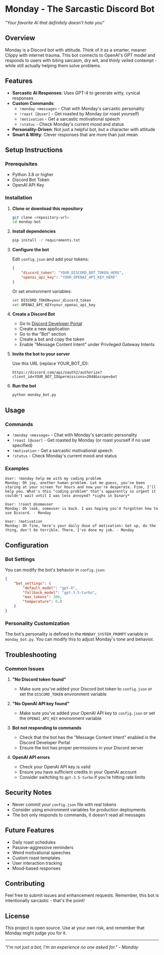 # Monday - The Sarcastic Discord Bot

*"Your favorite AI that definitely doesn't hate you"*

## Overview

Monday is a Discord bot with attitude. Think of it as a smarter, meaner Clippy with internet trauma. This bot connects to OpenAI's GPT model and responds to users with biting sarcasm, dry wit, and thinly veiled contempt - while still actually helping them solve problems.

## Features

- **Sarcastic AI Responses**: Uses GPT-4 to generate witty, cynical responses
- **Custom Commands**: 
  - `!monday <message>` - Chat with Monday's sarcastic personality
  - `!roast [@user]` - Get roasted by Monday (or roast yourself)
  - `!motivation` - Get a sarcastic motivational speech
  - `!status` - Check Monday's current mood and status
- **Personality-Driven**: Not just a helpful bot, but a character with attitude
- **Smart & Witty**: Clever responses that are more than just mean

## Setup Instructions

### Prerequisites

- Python 3.8 or higher
- Discord Bot Token
- OpenAI API Key

### Installation

1. **Clone or download this repository**
   ```bash
   git clone <repository-url>
   cd monday-bot
   ```

2. **Install dependencies**
   ```bash
   pip install -r requirements.txt
   ```

3. **Configure the bot**
   
   Edit `config.json` and add your tokens:
   ```json
   {
       "discord_token": "YOUR_DISCORD_BOT_TOKEN_HERE",
       "openai_api_key": "YOUR_OPENAI_API_KEY_HERE"
   }
   ```

   Or set environment variables:
   ```bash
   set DISCORD_TOKEN=your_discord_token
   set OPENAI_API_KEY=your_openai_api_key
   ```

4. **Create a Discord Bot**
   
   - Go to [Discord Developer Portal](https://discord.com/developers/applications)
   - Create a new application
   - Go to the "Bot" section
   - Create a bot and copy the token
   - Enable "Message Content Intent" under Privileged Gateway Intents

5. **Invite the bot to your server**
   
   Use this URL (replace YOUR_BOT_ID):
   ```
   https://discord.com/api/oauth2/authorize?client_id=YOUR_BOT_ID&permissions=2048&scope=bot
   ```

6. **Run the bot**
   ```bash
   python monday_bot.py
   ```

## Usage

### Commands

- `!monday <message>` - Chat with Monday's sarcastic personality
- `!roast [@user]` - Get roasted by Monday (or roast yourself if no user specified)
- `!motivation` - Get a sarcastic motivational speech
- `!status` - Check Monday's current mood and status

### Examples

```
User: !monday help me with my coding problem
Monday: Oh joy, another human problem. Let me guess, you've been staring at your screen for hours and now you're desperate. Fine, I'll help you. What's this "coding problem" that's apparently so urgent it couldn't wait until I was less annoyed? *sighs in binary*

User: !roast @someuser
Monday: Oh look, someuser is back. I was hoping you'd forgotten how to use Discord. - Monday

User: !motivation
Monday: Oh fine, here's your daily dose of motivation: Get up, do the thing, don't be terrible. There, I've done my job. - Monday
```

## Configuration

### Bot Settings

You can modify the bot's behavior in `config.json`:

```json
{
    "bot_settings": {
        "default_model": "gpt-4",
        "fallback_model": "gpt-3.5-turbo",
        "max_tokens": 300,
        "temperature": 0.8
    }
}
```

### Personality Customization

The bot's personality is defined in the `MONDAY_SYSTEM_PROMPT` variable in `monday_bot.py`. You can modify this to adjust Monday's tone and behavior.

## Troubleshooting

### Common Issues

1. **"No Discord token found"**
   - Make sure you've added your Discord bot token to `config.json` or set the `DISCORD_TOKEN` environment variable

2. **"No OpenAI API key found"**
   - Make sure you've added your OpenAI API key to `config.json` or set the `OPENAI_API_KEY` environment variable

3. **Bot not responding to commands**
   - Check that the bot has the "Message Content Intent" enabled in the Discord Developer Portal
   - Ensure the bot has proper permissions in your Discord server

4. **OpenAI API errors**
   - Check your OpenAI API key is valid
   - Ensure you have sufficient credits in your OpenAI account
   - Consider switching to `gpt-3.5-turbo` if you're hitting rate limits

## Security Notes

- Never commit your `config.json` file with real tokens
- Consider using environment variables for production deployments
- The bot only responds to commands, it doesn't read all messages

## Future Features

- Daily roast schedules
- Passive-aggressive reminders
- Weird motivational speeches
- Custom roast templates
- User interaction tracking
- Mood-based responses

## Contributing

Feel free to submit issues and enhancement requests. Remember, this bot is intentionally sarcastic - that's the point!

## License

This project is open source. Use at your own risk, and remember that Monday might judge you for it.

---

*"I'm not just a bot, I'm an experience no one asked for." - Monday* 